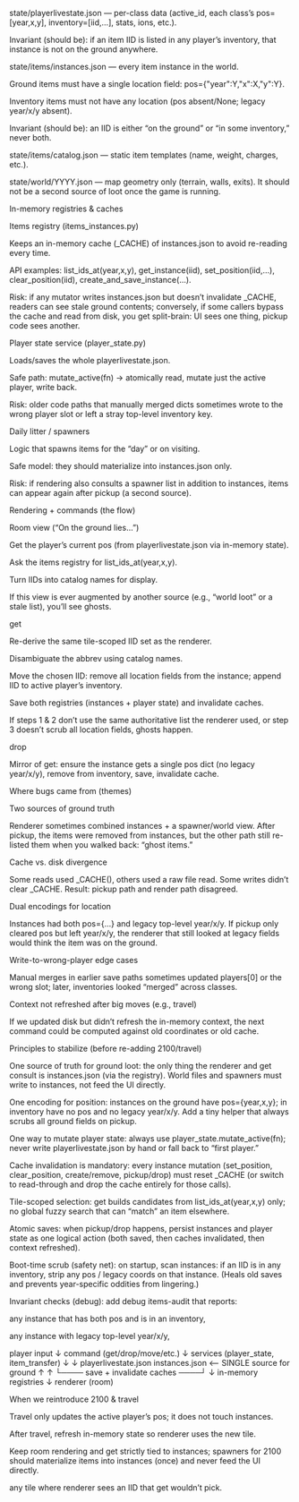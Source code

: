 state/playerlivestate.json — per-class data (active_id, each class’s pos=[year,x,y], inventory=[iid,…], stats, ions, etc.).

Invariant (should be): if an item IID is listed in any player’s inventory, that instance is not on the ground anywhere.

state/items/instances.json — every item instance in the world.

Ground items must have a single location field: pos={"year":Y,"x":X,"y":Y}.

Inventory items must not have any location (pos absent/None; legacy year/x/y absent).

Invariant (should be): an IID is either “on the ground” or “in some inventory,” never both.

state/items/catalog.json — static item templates (name, weight, charges, etc.).

state/world/YYYY.json — map geometry only (terrain, walls, exits). It should not be a second source of loot once the game is running.

In-memory registries & caches

Items registry (items_instances.py)

Keeps an in-memory cache (_CACHE) of instances.json to avoid re-reading every time.

API examples: list_ids_at(year,x,y), get_instance(iid), set_position(iid,...), clear_position(iid), create_and_save_instance(...).

Risk: if any mutator writes instances.json but doesn’t invalidate _CACHE, readers can see stale ground contents; conversely, if some callers bypass the cache and read from disk, you get split-brain: UI sees one thing, pickup code sees another.

Player state service (player_state.py)

Loads/saves the whole playerlivestate.json.

Safe path: mutate_active(fn) → atomically read, mutate just the active player, write back.

Risk: older code paths that manually merged dicts sometimes wrote to the wrong player slot or left a stray top-level inventory key.

Daily litter / spawners

Logic that spawns items for the “day” or on visiting.

Safe model: they should materialize into instances.json only.

Risk: if rendering also consults a spawner list in addition to instances, items can appear again after pickup (a second source).

Rendering + commands (the flow)

Room view (“On the ground lies…”)

Get the player’s current pos (from playerlivestate.json via in-memory state).

Ask the items registry for list_ids_at(year,x,y).

Turn IIDs into catalog names for display.

If this view is ever augmented by another source (e.g., “world loot” or a stale list), you’ll see ghosts.

get <abbrev>

Re-derive the same tile-scoped IID set as the renderer.

Disambiguate the abbrev using catalog names.

Move the chosen IID: remove all location fields from the instance; append IID to active player’s inventory.

Save both registries (instances + player state) and invalidate caches.

If steps 1 & 2 don’t use the same authoritative list the renderer used, or step 3 doesn’t scrub all location fields, ghosts happen.

drop

Mirror of get: ensure the instance gets a single pos dict (no legacy year/x/y), remove from inventory, save, invalidate cache.

Where bugs came from (themes)

Two sources of ground truth

Renderer sometimes combined instances + a spawner/world view. After pickup, the items were removed from instances, but the other path still re-listed them when you walked back: “ghost items.”

Cache vs. disk divergence

Some reads used _CACHE(), others used a raw file read. Some writes didn’t clear _CACHE. Result: pickup path and render path disagreed.

Dual encodings for location

Instances had both pos={...} and legacy top-level year/x/y. If pickup only cleared pos but left year/x/y, the renderer that still looked at legacy fields would think the item was on the ground.

Write-to-wrong-player edge cases

Manual merges in earlier save paths sometimes updated players[0] or the wrong slot; later, inventories looked “merged” across classes.

Context not refreshed after big moves (e.g., travel)

If we updated disk but didn’t refresh the in-memory context, the next command could be computed against old coordinates or old cache.

Principles to stabilize (before re-adding 2100/travel)

One source of truth for ground loot: the only thing the renderer and get consult is instances.json (via the registry). World files and spawners must write to instances, not feed the UI directly.

One encoding for position: instances on the ground have pos={year,x,y}; in inventory have no pos and no legacy year/x/y. Add a tiny helper that always scrubs all ground fields on pickup.

One way to mutate player state: always use player_state.mutate_active(fn); never write playerlivestate.json by hand or fall back to “first player.”

Cache invalidation is mandatory: every instance mutation (set_position, clear_position, create/remove, pickup/drop) must reset _CACHE (or switch to read-through and drop the cache entirely for those calls).

Tile-scoped selection: get builds candidates from list_ids_at(year,x,y) only; no global fuzzy search that can “match” an item elsewhere.

Atomic saves: when pickup/drop happens, persist instances and player state as one logical action (both saved, then caches invalidated, then context refreshed).

Boot-time scrub (safety net): on startup, scan instances: if an IID is in any inventory, strip any pos / legacy coords on that instance. (Heals old saves and prevents year-specific oddities from lingering.)

Invariant checks (debug): add debug items-audit that reports:

any instance that has both pos and is in an inventory,

any instance with legacy top-level year/x/y,

player input
   ↓
command (get/drop/move/etc.)
   ↓
services (player_state, item_transfer)
   ↓             ↓
playerlivestate.json   instances.json   <-- SINGLE source for ground
        ↑                   ↑
        └──── save + invalidate caches ────┘
                      ↓
             in-memory registries
                      ↓
                 renderer (room)

When we reintroduce 2100 & travel

Travel only updates the active player’s pos; it does not touch instances.

After travel, refresh in-memory state so renderer uses the new tile.

Keep room rendering and get strictly tied to instances; spawners for 2100 should materialize items into instances (once) and never feed the UI directly.

any tile where renderer sees an IID that get wouldn’t pick.

